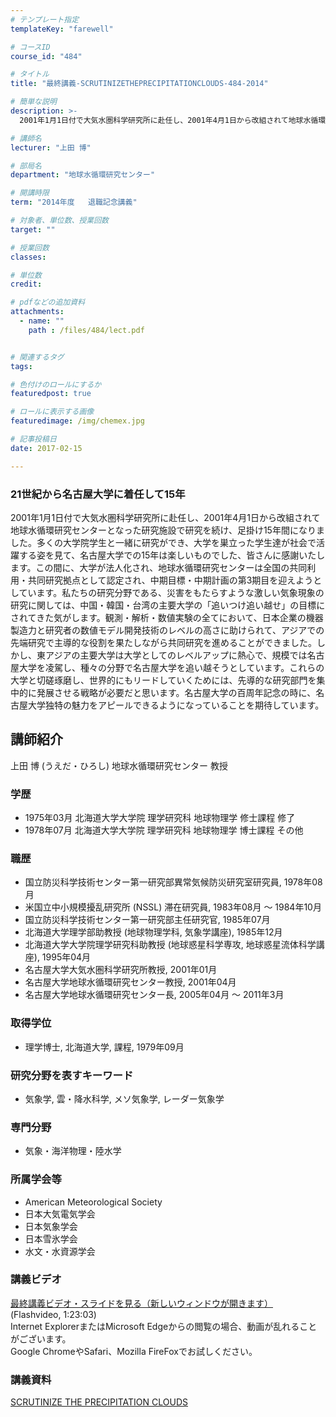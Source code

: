 ```yaml
---
# テンプレート指定
templateKey: "farewell"

# コースID
course_id: "484"

# タイトル
title: "最終講義-SCRUTINIZETHEPRECIPITATIONCLOUDS-484-2014"

# 簡単な説明
description: >-
  2001年1月1日付で大気水圏科学研究所に赴任し、2001年4月1日から改組されて地球水循環研究センターとなった研究施設で研究を続け、足掛け15年間になりました。多くの大学院学生と一緒に研究ができ...

# 講師名
lecturer: "上田 博"

# 部局名
department: "地球水循環研究センター"

# 開講時限
term: "2014年度	退職記念講義"

# 対象者、単位数、授業回数
target: ""

# 授業回数
classes: 

# 単位数
credit: 

# pdfなどの追加資料
attachments: 
  - name: "" 
    path : /files/484/lect.pdf


# 関連するタグ
tags:

# 色付けのロールにするか
featuredpost: true

# ロールに表示する画像
featuredimage: /img/chemex.jpg

# 記事投稿日
date: 2017-02-15

---
```

### 21世紀から名古屋大学に着任して15年 

2001年1月1日付で大気水圏科学研究所に赴任し、2001年4月1日から改組されて地球水循環研究センターとなった研究施設で研究を続け、足掛け15年間になりました。多くの大学院学生と一緒に研究ができ、大学を巣立った学生達が社会で活躍する姿を見て、名古屋大学での15年は楽しいものでした、皆さんに感謝いたします。この間に、大学が法人化され、地球水循環研究センターは全国の共同利用・共同研究拠点として認定され、中期目標・中期計画の第3期目を迎えようとしています。私たちの研究分野である、災害をもたらすような激しい気象現象の研究に関しては、中国・韓国・台湾の主要大学の「追いつけ追い越せ」の目標にされてきた気がします。観測・解析・数値実験の全てにおいて、日本企業の機器製造力と研究者の数値モデル開発技術のレベルの高さに助けられて、アジアでの先端研究で主導的な役割を果たしながら共同研究を進めることができました。しかし、東アジアの主要大学は大学としてのレベルアップに熱心で、規模では名古屋大学を凌駕し、種々の分野で名古屋大学を追い越そうとしています。これらの大学と切磋琢磨し、世界的にもリードしていくためには、先導的な研究部門を集中的に発展させる戦略が必要だと思います。名古屋大学の百周年記念の時に、名古屋大学独特の魅力をアピールできるようになっていることを期待しています。
## 講師紹介

上田 博 (うえだ・ひろし) 地球水循環研究センター 教授 

### 学歴

  * 1975年03月 北海道大学大学院 理学研究科 地球物理学 修士課程 修了
  * 1978年07月 北海道大学大学院 理学研究科 地球物理学 博士課程 その他

### 職歴

  * 国立防災科学技術センター第一研究部異常気候防災研究室研究員, 1978年08月
  * 米国立中小規模擾乱研究所 (NSSL) 滞在研究員, 1983年08月 ～ 1984年10月
  * 国立防災科学技術センター第一研究部主任研究官, 1985年07月
  * 北海道大学理学部助教授 (地球物理学科, 気象学講座), 1985年12月
  * 北海道大学大学院理学研究科助教授 (地球惑星科学専攻, 地球惑星流体科学講座), 1995年04月
  * 名古屋大学大気水圏科学研究所教授, 2001年01月
  * 名古屋大学地球水循環研究センター教授, 2001年04月
  * 名古屋大学地球水循環研究センター長, 2005年04月 ～ 2011年3月

### 取得学位

  * 理学博士, 北海道大学, 課程, 1979年09月

### 研究分野を表すキーワード

  * 気象学, 雲・降水科学, メソ気象学, レーダー気象学

### 専門分野

  * 気象・海洋物理・陸水学

### 所属学会等

  * American Meteorological Society
  * 日本大気電気学会
  * 日本気象学会
  * 日本雪氷学会
  * 水文・水資源学会
### 講義ビデオ

[最終講義ビデオ・スライドを見る（新しいウィンドウが開きます）](http://nuvideo.media.nagoya-u.ac.jp/embed/dee4f39924e341d3dd351c5d41e4371a2c206089) (Flashvideo, 1:23:03)  
Internet ExplorerまたはMicrosoft Edgeからの閲覧の場合、動画が乱れることがございます。  
Google ChromeやSafari、Mozilla FireFoxでお試しください。 

### 講義資料


[SCRUTINIZE THE PRECIPITATION CLOUDS](/files/484/lect.pdf) 
